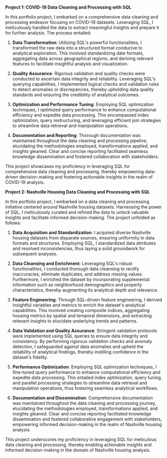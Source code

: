 **Project 1: COVID-19 Data Cleaning and Processing with SQL**

In this portfolio project, I embarked on a comprehensive data cleaning and processing endeavor focusing on COVID-19 datasets. Leveraging SQL, I meticulously handled the data to extract meaningful insights and prepare it for further analysis. The process entailed:

1. **Data Transformation**: Utilizing SQL's powerful functionalities, I transformed the raw data into a structured format conducive to analytical exploration. This involved standardizing date formats, aggregating data across geographical regions, and deriving relevant features to facilitate insightful analysis and visualization.

2. **Quality Assurance**: Rigorous validation and quality checks were conducted to ascertain data integrity and reliability. Leveraging SQL's querying capabilities, I implemented logical checks and validation rules to detect anomalies or discrepancies, thereby upholding data quality standards and ensuring the credibility of analytical outcomes.

3. **Optimization and Performance Tuning**: Employing SQL optimization techniques, I optimized query performance to enhance computational efficiency and expedite data processing. This encompassed index optimization, query restructuring, and leveraging efficient join strategies to streamline data retrieval and manipulation operations.

4. **Documentation and Reporting**: Thorough documentation was maintained throughout the data cleaning and processing pipeline, elucidating the methodologies employed, transformations applied, and insights gleaned. Clear and concise reporting facilitated seamless knowledge dissemination and fostered collaboration with stakeholders.

This project showcases my proficiency in leveraging SQL for comprehensive data cleaning and processing, thereby empowering data-driven decision-making and fostering actionable insights in the realm of COVID-19 analysis.

**Project 2: Nashville Housing Data Cleaning and Processing with SQL**

In this portfolio project, I embarked on a data cleaning and processing initiative centered around Nashville housing datasets. Harnessing the power of SQL, I meticulously curated and refined the data to unlock valuable insights and facilitate informed decision-making. The project unfolded as follows:

1. **Data Acquisition and Standardization**: I acquired diverse Nashville housing datasets from disparate sources, ensuring uniformity in data formats and structures. Employing SQL, I standardized data attributes and resolved inconsistencies, thus laying a solid groundwork for subsequent analyses.

2. **Data Cleansing and Enrichment**: Leveraging SQL's robust functionalities, I conducted thorough data cleansing to rectify inaccuracies, eliminate duplicates, and address missing values. Furthermore, I enriched the dataset by incorporating supplemental information such as neighborhood demographics and property characteristics, thereby augmenting its analytical depth and relevance.

3. **Feature Engineering**: Through SQL-driven feature engineering, I derived insightful variables and metrics to enrich the dataset's analytical capabilities. This involved creating composite indices, aggregating housing metrics by spatial and temporal dimensions, and extracting relevant insights to elucidate underlying trends and patterns.

4. **Data Validation and Quality Assurance**: Stringent validation protocols were implemented using SQL queries to ensure data integrity and consistency. By performing rigorous validation checks and anomaly detection, I safeguarded against data anomalies and upheld the reliability of analytical findings, thereby instilling confidence in the dataset's fidelity.

5. **Performance Optimization**: Employing SQL optimization techniques, I fine-tuned query performance to enhance computational efficiency and expedite data processing. This entailed index optimization, query tuning, and parallel processing strategies to streamline data retrieval and manipulation operations, thus fostering seamless analytical workflows.

6. **Documentation and Dissemination**: Comprehensive documentation was maintained throughout the data cleaning and processing journey, elucidating the methodologies employed, transformations applied, and insights gleaned. Clear and concise reporting facilitated knowledge dissemination and fostered collaborative engagement with stakeholders, empowering informed decision-making in the realm of Nashville housing analysis.

This project underscores my proficiency in leveraging SQL for meticulous data cleaning and processing, thereby enabling actionable insights and informed decision-making in the domain of Nashville housing analysis.
